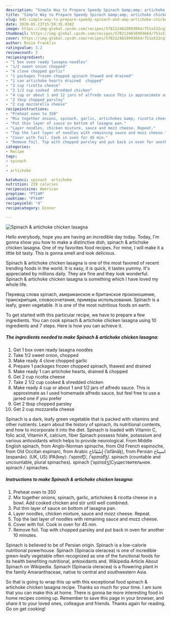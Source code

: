 ```yaml
---
description: "Simple Way to Prepare Speedy Spinach &amp;amp; artichoke chicken lasagna"
title: "Simple Way to Prepare Speedy Spinach &amp;amp; artichoke chicken lasagna"
slug: 645-simple-way-to-prepare-speedy-spinach-and-amp-artichoke-chicken-lasagna
date: 2020-05-23T15:59:35.038Z
image: https://img-global.cpcdn.com/recipes/5782124810993664/751x532cq70/spinach-artichoke-chicken-lasagna-recipe-main-photo.jpg
thumbnail: https://img-global.cpcdn.com/recipes/5782124810993664/751x532cq70/spinach-artichoke-chicken-lasagna-recipe-main-photo.jpg
cover: https://img-global.cpcdn.com/recipes/5782124810993664/751x532cq70/spinach-artichoke-chicken-lasagna-recipe-main-photo.jpg
author: Rosie Franklin
ratingvalue: 3.2
reviewcount: 3
recipeingredient:
- "1 box oven ready lasagna noodles"
- "1/2 sweet onion chopped"
- "4 clove chopped garlic"
- "1 packages frozen chopped spinach thawed and drained"
- "1 can artichoke hearts drained  chopped"
- "2 cup ricotta cheese"
- "2 1/2 cup cooked  shredded chicken"
- "4 cup or about 1 and 12 jars of alfredo sauce This is approximate as I used  homemade alfredo sauce but feel free to use a jarred one if you prefer"
- "2 tbsp chopped parsley"
- "2 cup mozzarella cheese"
recipeinstructions:
- "Preheat oven to 350"
- "Mix together onions, spinach, garlic, artichokes &amp; ricotta cheese in a bowl. Add cooked chicken and stir until well combined."
- "Put thin layer of sauce on bottom of lasagna pan."
- "Layer noodles, chicken mixture, sauce and mozz cheese. Repeat."
- "Top the last layer of noodles with remaining sauce and mozz cheese."
- "Cover with foil. Cook in oven for 45 min."
- "Remove foil. Top with chopped parsley and put back in oven for another 10 minutes."
categories:
- Recipe
tags:
- spinach
- 
- artichoke

katakunci: spinach  artichoke 
nutrition: 229 calories
recipecuisine: American
preptime: "PT14M"
cooktime: "PT44M"
recipeyield: "4"
recipecategory: Dinner

---
```



![Spinach &amp; artichoke chicken lasagna](https://img-global.cpcdn.com/recipes/5782124810993664/751x532cq70/spinach-artichoke-chicken-lasagna-recipe-main-photo.jpg)

Hello everybody, hope you are having an incredible day today. Today, I'm gonna show you how to make a distinctive dish, spinach &amp; artichoke chicken lasagna. One of my favorites food recipes. For mine, I will make it a little bit tasty. This is gonna smell and look delicious.

Spinach &amp; artichoke chicken lasagna is one of the most favored of recent trending foods in the world. It is easy, it is quick, it tastes yummy. It's appreciated by millions daily. They are fine and they look wonderful. Spinach &amp; artichoke chicken lasagna is something which I have loved my whole life.

Перевод слова spinach, американское и британское произношение, транскрипция, словосочетания, примеры использования. Spinach is a leafy, green vegetable. It is one of the most nutritious foods on earth.


To get started with this particular recipe, we have to prepare a few ingredients. You can cook spinach &amp; artichoke chicken lasagna using 10 ingredients and 7 steps. Here is how you can achieve it.

<!--inarticleads1-->

##### The ingredients needed to make Spinach &amp; artichoke chicken lasagna:

1. Get 1 box oven ready lasagna noodles
1. Take 1/2 sweet onion, chopped
1. Make ready 4 clove chopped garlic
1. Prepare 1 packages frozen chopped spinach, thawed and drained
1. Make ready 1 can artichoke hearts, drained &amp; chopped
1. Get 2 cup ricotta cheese
1. Take 2 1/2 cup cooked &amp; shredded chicken
1. Make ready 4 cup or about 1 and 1/2 jars of alfredo sauce. This is approximate as I used  homemade alfredo sauce, but feel free to use a jarred one if you prefer
1. Get 2 tbsp chopped parsley
1. Get 2 cup mozzarella cheese


Spinach is a dark, leafy green vegetable that is packed with vitamins and other nutrients. Learn about the history of spinach, its nutritional contents, and how to incorporate it into the diet. Spinach is loaded with Vitamin C, folic acid, Vitamin K, calcium, fiber Spinach possess folate, potassium and various antioxidants which helps to provide neurological. From Middle English spinach, from Anglo-Norman spinache, from Old French espinoche, from Old Occitan espinarc, from Arabic إِسْفَانَاخ‎ (ʾisfānāḵ), from Persian اسپناخ‎ (espanâx). (UK, US) IPA(key): /ˈspɪnɪt͡ʃ/, /ˈspɪnɪd͡ʒ/. spinach (countable and uncountable, plural spinaches). spinach [ˈspɪnɪdʒ]Существительное. spinach / spinaches. 

<!--inarticleads2-->

##### Instructions to make Spinach &amp; artichoke chicken lasagna:

1. Preheat oven to 350
1. Mix together onions, spinach, garlic, artichokes &amp; ricotta cheese in a bowl. Add cooked chicken and stir until well combined.
1. Put thin layer of sauce on bottom of lasagna pan.
1. Layer noodles, chicken mixture, sauce and mozz cheese. Repeat.
1. Top the last layer of noodles with remaining sauce and mozz cheese.
1. Cover with foil. Cook in oven for 45 min.
1. Remove foil. Top with chopped parsley and put back in oven for another 10 minutes.


Spinach is believed to be of Persian origin. Spinach is a low-calorie nutritional powerhouse. Spinach (Spinacia oleracea) is one of incredible green-leafy vegetable often recognized as one of the functional foods for its health benefiting nutritional, antioxidants and. Wikipedia Article About Spinach on Wikipedia. Spinach (Spinacia oleracea) is a flowering plant in the family Amaranthaceae, native to central and southwestern Asia. 

So that is going to wrap this up with this exceptional food spinach &amp; artichoke chicken lasagna recipe. Thanks so much for your time. I am sure that you can make this at home. There is gonna be more interesting food in home recipes coming up. Remember to save this page in your browser, and share it to your loved ones, colleague and friends. Thanks again for reading. Go on get cooking!
